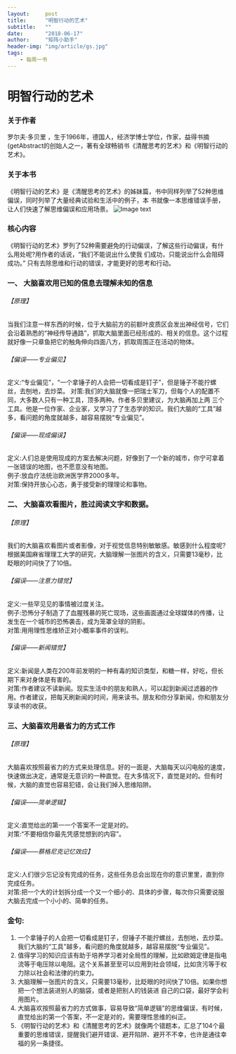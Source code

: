 ```yaml
---
layout:     post
title:      "明智行动的艺术"
subtitle:   ""
date:       "2018-06-17"
author:     "矩阵小助手"
header-img: "img/article/gs.jpg"
tags:
    - 每周一书
---
```


# 明智行动的艺术

### 关于作者
罗尔夫·多⻉里 ，⽣于1966年，德国人，经济学博士学位，作家，益得书摘(getAbstract的创始⼈之一，著有全球畅销书《清醒思考的艺术》和《明智行动的艺术》。

### 关于本书
《明智行动的艺术》是《清醒思考的艺术》的姊妹篇，书中同样列举了52种思维偏误，同时列举了⼤量经典试验和⽣活中的例子，本 书就像一本思维错误手册，让⼈们快速了解思维偏误和应⽤场景。
![Image text](http://p9n1bl5yn.bkt.clouddn.com/mzxdys.png)
### 核心内容
《明智⾏动的艺术》罗列了52种需要避免的⾏动偏误，了解这些行动偏误，有什么⽤处呢?⽤作者的话说，“我们不能说出什么使我 们成功，只能说出什么会阻碍成功。” 只有去除思维和行动的错误，才能更好的思考和行动。
### ⼀、 ⼤脑喜欢⽤已知的信息去理解未知的信息
###### 【原理】
当我们注意一样东西的时候，位于⼤脑前方的前额叶皮质区会发出神经信号，它们会沿着熟悉的“神经传导通路”，抓取⼤脑⾥面已经形成的、相关的信息。这个过程就好像⼀只章鱼把它的触角伸向四⾯⼋方，抓取周围正在活动的物体。
###### 【偏误——专业偏见】
定义:“专业偏见”，“⼀个拿锤⼦的⼈会把⼀切看成是钉子”，但是锤⼦不能拧螺丝，去刨地，去炒菜。
对策:我们的大脑就像⼀把瑞⼠军刀，但每个人的配置不同，⼤多数人只有一种工具，顶多两种。作者多⻉里建议，为大脑再加上两 三个工具。他是一位作家、企业家，⼜学习了了⽣态学的知识。我们⼤脑的“⼯具”越多，看问题的⻆度就越多，越容易摆脱“专业偏见”。
###### 【偏误——现成偏误】
定义:⼈们总是使⽤现成的方案去解决问题，好像到了⼀个新的城市，你宁可拿着一张错误的地图，也不愿意没有地图。<br>
例子:放血疗法统治欧洲医学界2000多年。 <br>
对策:保持开放⼼心态，勇于接受新的理理论和事物。 
### 二、 ⼤脑喜欢看图片，胜过阅读文字和数据。
###### 【原理】
我们的大脑喜欢看图片或者影像，对于视觉信息特别敏敏感。敏感到什么程度呢?根据美国麻省理理⼯⼤学的研究，⼤脑理解⼀张图片的含义，只需要13毫秒，⽐眨眼的时间快了了10倍。
###### 【偏误——注意力错觉】
定义:⼀些罕⻅见的事情被过度关注。<br>
例子:恐怖分⼦制造了了⾎腥残暴的死亡现场，这些画面通过全球媒体的传播，让发生在⼀个城市的恐怖袭击，成为笼罩全球的阴影。<br>
对策:⽤用理性思维矫正对小概率事件的误判。
###### 【偏误——新闻错觉】
定义:新闻是⼈类在200年前发明的一种有毒的知识类型，和糖⼀样，好吃，但长期下来对身体是有害的。<br>
对策:作者建议不读新闻。现实生活中的朋友和熟人，可以起到新闻过滤器的作用。作者建议，把每天刷新闻的时间，⽤来读书。朋友和你分享新闻，你和朋友分享读书的收获。
### 三、⼤脑喜欢用最省力的⽅式⼯作
###### 【原理】
⼤脑喜欢按照最省力的⽅式来处理信息。好的⼀面是，⼤脑每天以闪电般的速度，快速做出决定，通常是⽆意识的一种直觉。在大多情况下，直觉是对的。但有时候，大脑的直觉也容易犯错，会让我们掉入思维陷阱。
###### 【偏误——简单逻辑】
定义:直觉给出的第⼀一个答案不一定是对的。<br>
对策:“不要相信你最先凭感觉想到的内容”。
###### 【偏误——蔡格尼克记忆效应】
定义:⼈们很少忘记没有完成的任务，这些任务总会出现在你的意识里里，直到你完成任务。<br>
对策:把⼀个大的计划拆分成一个又一个细小的、具体的步骤，每次你只需要说服大脑去完成⼀个⼩小的、简单的任务。
### ⾦句:
1. ⼀个拿锤子的人会把⼀切看成是钉⼦，但锤⼦不能拧螺丝，去刨地，去炒菜。我们大脑的“工具”越多，看问题的⻆度就越多，越容易摆脱“专业偏见”。
2. 值得学习的知识应该有助于培养学习者对全局性的理解，⽐如欧姆定律是指电流等于电压除以电阻。这个关系甚⾄至可以应用到社会领域，⽐如贪污等于权力除以社会和法律的约束⼒。
3. ⼤脑理解⼀张图片的含义，只需要13毫秒，比眨眼的时间快了10倍。如果你想把一个想法装进别⼈的脑袋，或者是把别人的钱装进
⾃己的口袋，最好学会利用图片。
4. ⼤脑喜欢按照最省力的⽅式做事，容易导致“简单逻辑”的思维偏误，有时候，直觉给出的第⼀个答案，不一定是对的，需要理性思维的纠正。
5. 《明智行动的艺术》和《清醒思考的艺术》就像两个错题本，汇总了104个最重要的思维错误，提醒我们避开错误、避开陷阱、避开不不幸，也许是通往幸福的另⼀条捷径。
